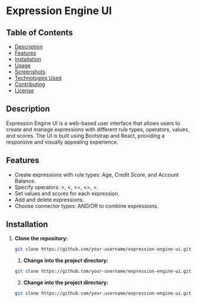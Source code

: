 # Expression Engine UI


## Table of Contents

- [Description](#description)
- [Features](#features)
- [Installation](#installation)
- [Usage](#usage)
- [Screenshots](#screenshots)
- [Technologies Used](#technologies-used)
- [Contributing](#contributing)
- [License](#license)

## Description

Expression Engine UI is a web-based user interface that allows users to create and manage expressions with different rule types, operators, values, and scores. The UI is built using Bootstrap and React, providing a responsive and visually appealing experience.

## Features

- Create expressions with rule types: Age, Credit Score, and Account Balance.
- Specify operators: >, <, >=, <=, =.
- Set values and scores for each expression.
- Add and delete expressions.
- Choose connector types: AND/OR to combine expressions.

## Installation

1. **Clone the repository:**

   ```bash
   git clone https://github.com/your-username/expression-engine-ui.git
   ```

    1. **Change into the project directory:**

   ```bash
   git clone https://github.com/your-username/expression-engine-ui.git
   ```

    2. **Change into the project directory:**

   ```bash
   git clone https://github.com/your-username/expression-engine-ui.git
   ```
